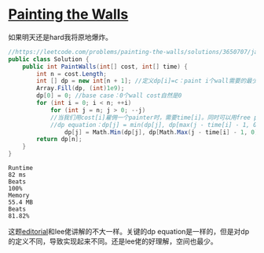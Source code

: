 # [Painting the Walls](https://leetcode.com/problems/painting-the-walls)

如果明天还是hard我将原地爆炸。
```c#
//https://leetcode.com/problems/painting-the-walls/solutions/3650707/java-c-python-7-lines-knapsack-dp
public class Solution {
    public int PaintWalls(int[] cost, int[] time) {
        int n = cost.Length;
        int [] dp = new int[n + 1]; //定义dp[i]=c：paint i个wall需要的最少cost为c
        Array.Fill(dp, (int)1e9);
        dp[0] = 0; //base case：0个wall cost自然是0
        for (int i = 0; i < n; ++i)
            for (int j = n; j > 0; --j)
            //当我们用cost[i]雇佣一个painter时，需要time[i]。同时可以用free painter刷time[i]个wall，因为free painter固定一个时间单位一面墙。总共就是time[i]+1个wall
            //dp equation：dp[j] = min(dp[j], dp[max(j - time[i] - 1, 0)] + cost[i]) 。max(j - time[i] - 1, 0)是为了防止索引小于0的情况，反正小于0面墙cost也是0
                dp[j] = Math.Min(dp[j], dp[Math.Max(j - time[i] - 1, 0)] + cost[i]);
        return dp[n];
    }
}
```
```
Runtime
82 ms
Beats
100%
Memory
55.4 MB
Beats
81.82%
```
这题[editorial](https://leetcode.com/problems/painting-the-walls/editorial)和lee佬讲解的不大一样。关键的dp equation是一样的，但是对dp的定义不同，导致实现起来不同。还是lee佬的好理解，空间也最少。